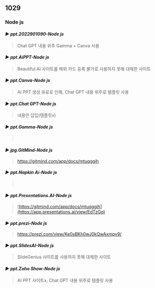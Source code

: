 ## 1029
### Node js
#### *▶ ppt.2022901090-Node js* 
> Chat GPT 내용 위주 Gamma + Canva 사용
#### *▶ ppt.AiPPT-Node js* 
> Beautiful.AI 사이트를 해외 카드 등록 불가로 사용하지 못해 대체한 사이트 
#### *▶ ppt.Canva-Node js* 
> AI PPT 생성 유료로 인해,  Chat GPT 내용 위주로 템플릿 사용
#### *▶ ppt.Chat GPT-Node js* 
> 내용만 삽입(템플릿x)
#### *▶ ppt.Gamma-Node js* 
>ㅤ
#### *▶ jpg.GitMind-Node js* 
> https://gitmind.com/app/docs/mtuqggih
#### *▶ ppt.Napkin Ai-Node js* 
>ㅤ
#### *▶ ppt.Presentations.AI-Node js* 
> [https://gitmind.com/app/docs/mtuqggih](https://app.presentations.ai/view/EdTzGq)
#### *▶ ppt.prezi-Node js* 
> https://prezi.com/view/Ke0sBKh0wJ0kQwAxmpv9/
#### *▶ ppt.SlidesAI-Node js* 
> SlideGenius 사이트를 사용하지 못해 대체한 사이트
#### *▶ ppt.Zoho Show-Node js* 
> AI PPT 사이트x,  Chat GPT 내용 위주로 템플릿 사용 
